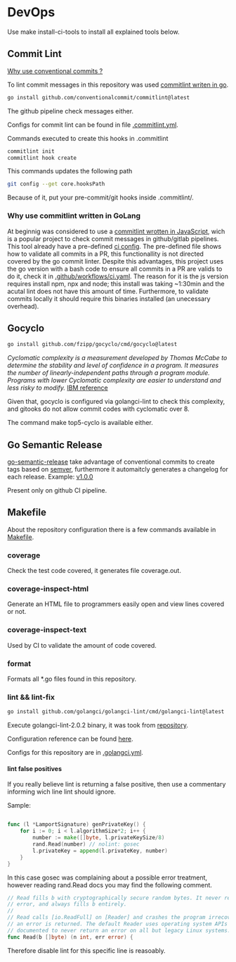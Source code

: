 # DevOps

Use make install-ci-tools to install all explained tools below.

## Commit Lint

[Why use conventional commits ?](https://www.conventionalcommits.org/en/v1.0.0/#why-use-conventional-commits)

To lint commit messages in this repository was used [commitlint writen in go](https://github.com/conventionalcommit/commitlint).

```bash
go install github.com/conventionalcommit/commitlint@latest
```

The github pipeline check messages either.

Configs for commit lint can be found in file [.commitlint.yml](.commitlint.yml).

Commands executed to create this hooks in .commitlint
```bash
commitlint init
commitlint hook create
```

This commands updates the following path
```bash
git config --get core.hooksPath
```

Because of it, put your pre-commit/git hooks inside .commitlint/.

### Why use commitlint written in GoLang

At beginnig was considered to use a [commitlint wrotten in JavaScript](https://github.com/conventional-changelog/commitlint), wich is a 
popular project to check commit messages in github/gitlab pipelines. This tool already have a pre-defined [ci config](https://commitlint.js.org/guides/ci-setup.html).
The pre-defined file shows how to validate all commits in a PR, this functionallity is not directed covered by the go commit linter. Despite this advantages,
this project uses the go version with a bash code to ensure all commits in a PR are valids to do it, check it in [.github/workflows/ci.yaml](.github/workflows/ci.yaml).
The reason for it is the js version requires install npm, npx and node; this install was taking ~1:30min and the acutal lint does not have this amount of time. Furthermore,
to validate commits locally it should require this binaries installed (an unecessary overhead).

## Gocyclo

```bash
go install github.com/fzipp/gocyclo/cmd/gocyclo@latest
```

*Cyclomatic complexity is a measurement developed by Thomas McCabe to determine the stability and level of confidence in a program.
It measures the number of linearly-independent paths through a program module. Programs with lower Cyclomatic complexity are easier
to understand and less risky to modify.* [IBM reference](https://www.ibm.com/docs/en/raa/6.1.0?topic=metrics-cyclomatic-complexity)

Given that, gocyclo is configured via golangci-lint to check this complexity, and gitooks do not allow commit codes with cyclomatic over 8.

The command make top5-cyclo is available either.

## Go Semantic Release

[go-semantic-release](https://github.com/go-semantic-release/semantic-release?tab=readme-ov-file) take advantage of conventional commits
to create tags based on [semver](https://semver.org/), furthermore it automaitcly generates a changelog for each release.
Example: [v1.0.0](https://github.com/JoaoHenrique12/fips205/releases/tag/v1.0.0)

Present only on github CI pipeline.

## Makefile

About the repository configuration there is a few commands available in [Makefile](Makefile).

### coverage

Check the test code covered, it generates file coverage.out.

### coverage-inspect-html

Generate an HTML file to programmers easily open and view lines covered or not.

### coverage-inspect-text

Used by CI to validate the amount of code covered.

### format

Formats all *.go files found in this repository.

### lint && lint-fix

```bash
go install github.com/golangci/golangci-lint/cmd/golangci-lint@latest
```

Execute golangci-lint-2.0.2 binary, it was took from [repository](https://github.com/golangci/golangci-lint).

Configuration reference can be found [here](https://github.com/golangci/golangci-lint/blob/main/.golangci.reference.yml).

Configs for this repository are in [.golangci.yml](.golangci.yml).

#### lint false positives

If you really believe lint is returning a false positive, then use a commentary informing wich line lint should ignore.

Sample:

```go

func (l *LamportSignature) genPrivateKey() {
	for i := 0; i < l.algorithmSize*2; i++ {
		number := make([]byte, l.privateKeySize/8)
		rand.Read(number) // nolint: gosec
		l.privateKey = append(l.privateKey, number)
	}
}
```

In this case gosec was complaining about a possible error treatment, however reading rand.Read docs you may find the
following comment.

```go
// Read fills b with cryptographically secure random bytes. It never returns an
// error, and always fills b entirely.
//
// Read calls [io.ReadFull] on [Reader] and crashes the program irrecoverably if
// an error is returned. The default Reader uses operating system APIs that are
// documented to never return an error on all but legacy Linux systems.
func Read(b []byte) (n int, err error) {
```

Therefore disable lint for this specific line is reasoably.
